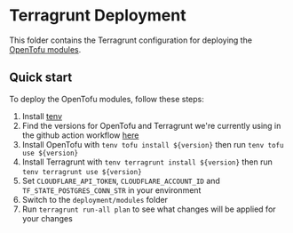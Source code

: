 # Terragrunt Deployment
This folder contains the Terragrunt configuration for deploying the [OpenTofu modules](./modules/).

## Quick start
To deploy the OpenTofu modules, follow these steps:

1. Install [tenv](https://github.com/tofuutils/tenv?tab=readme-ov-file#installation)
1. Find the versions for OpenTofu and Terragrunt we're currently using in the github action workflow [here](../.github/workflows/terragrunt.yml)
1. Install OpenTofu with `tenv tofu install ${version}` then run `tenv tofu use ${version}`
1. Install Terragrunt with `tenv terragrunt install ${version}` then run `tenv terragrunt use ${version}`
1. Set `CLOUDFLARE_API_TOKEN`, `CLOUDFLARE_ACCOUNT_ID` and `TF_STATE_POSTGRES_CONN_STR` in your environment
1. Switch to the `deployment/modules` folder
1. Run `terragrunt run-all plan` to see what changes will be applied for your changes